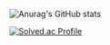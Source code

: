 ![Anurag's GitHub stats](https://github-readme-stats.vercel.app/api?username=ITSTIME1&show_icons=true&theme=rose_pine )

[![Solved.ac Profile](http://mazassumnida.wtf/api/v2/generate_badge?boj=itstime0809)](https://solved.ac/itstime0809/)
